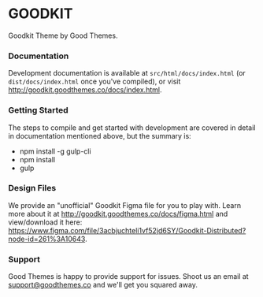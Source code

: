 # GOODKIT #

Goodkit Theme by Good Themes.

### Documentation ###

Development documentation is available at `src/html/docs/index.html` (or `dist/docs/index.html` once you've compiled), or visit http://goodkit.goodthemes.co/docs/index.html.

### Getting Started ###

The steps to compile and get started with development are covered in detail in documentation mentioned above, but the summary is:

- npm install -g gulp-cli
- npm install
- gulp

### Design Files ###

We provide an "unofficial" Goodkit Figma file for you to play with. Learn more about it at http://goodkit.goodthemes.co/docs/figma.html and view/download it here: https://www.figma.com/file/3acbjuchteli1vf52jd6SY/Goodkit-Distributed?node-id=261%3A10643.

### Support ###

Good Themes is happy to provide support for issues. Shoot us an email at support@goodthemes.co and we'll get you squared away.